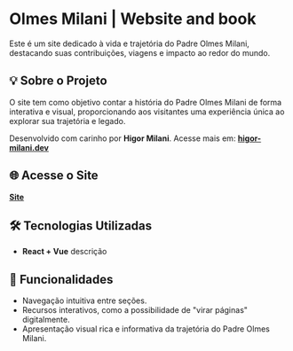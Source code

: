 # Olmes Milani | Website and book

Este é um site dedicado à vida e trajetória do Padre Olmes Milani, destacando suas contribuições, viagens e impacto ao redor do mundo.

## 💡 Sobre o Projeto
O site tem como objetivo contar a história do Padre Olmes Milani de forma interativa e visual, proporcionando aos visitantes uma experiência única ao explorar sua trajetória e legado.  

Desenvolvido com carinho por **Higor Milani**.
Acesse mais em: [**higor-milani.dev**](https://higor-milani.dev)

## 🌐 Acesse o Site
[**Site**](https://example.org)

## 🛠️ Tecnologias Utilizadas
- **React + Vue** descrição

## 📖 Funcionalidades
- Navegação intuitiva entre seções.
- Recursos interativos, como a possibilidade de "virar páginas" digitalmente.
- Apresentação visual rica e informativa da trajetória do Padre Olmes Milani.
